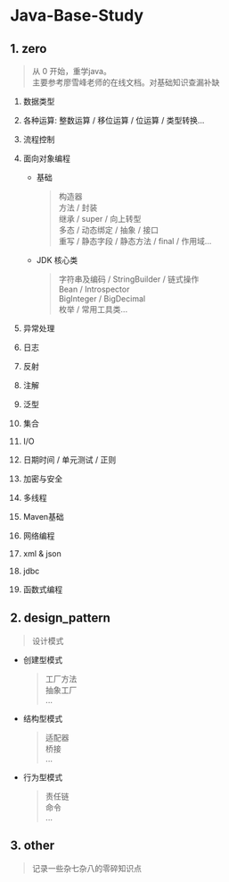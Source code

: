 # Java-Base-Study

## 1. zero
>从 0 开始，重学java。  
主要参考廖雪峰老师的在线文档。对基础知识查漏补缺
1. 数据类型

2. 各种运算: 整数运算 / 移位运算 / 位运算 / 类型转换...

3. 流程控制

4. 面向对象编程  
    
    * 基础  
        > 构造器  
        方法 / 封装  
        继承 / super / 向上转型  
        多态 / 动态绑定 / 抽象 / 接口  
        重写 / 静态字段 / 静态方法 /  final / 作用域...  
    * JDK 核心类
        > 字符串及编码 / StringBuilder / 链式操作  
        Bean / Introspector  
        BigInteger / BigDecimal  
        枚举 / 常用工具类...
    
5. 异常处理

6. 日志

7. 反射

8. 注解

9. 泛型

10. 集合

11. I/O 

12. 日期时间 / 单元测试 / 正则

13. 加密与安全

14. 多线程

14. Maven基础

15. 网络编程

16. xml & json

17. jdbc

18. 函数式编程


## 2. design_pattern
>设计模式

* 创建型模式  
    > 工厂方法  
    抽象工厂  
    ...  
* 结构型模式
    > 适配器  
    桥接  
    ... 
* 行为型模式
    >责任链  
    命令  
    ...


## 3. other
>记录一些杂七杂八的零碎知识点  




